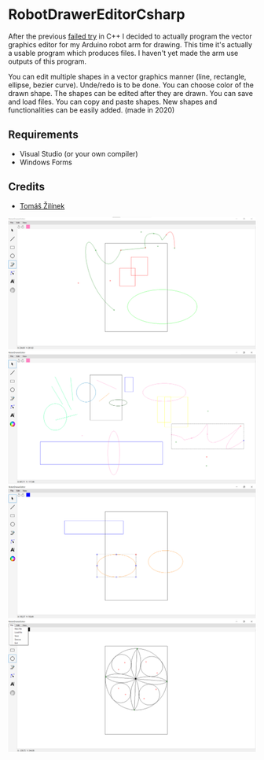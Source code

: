 # RobotDrawerEditorCsharp
After the previous [failed try](https://github.com/TomasZilinek/RobotDrawerEditor_Cplusplus) in C++ I decided to actually program the vector graphics editor for my Arduino robot arm for drawing. This time it's actually a usable program which produces files. I haven't yet made the arm use outputs of this program.

You can edit multiple shapes in a vector graphics manner (line, rectangle, ellipse, bezier curve). Unde/redo is to be done. You can choose color of the drawn shape. The shapes can be edited after they are drawn. You can save and load files. You can copy and paste shapes. New shapes and functionalities can be easily added. (made in 2020)

## Requirements
 - Visual Studio (or your own compiler)
 - Windows Forms

## Credits
- [Tomáš Žilínek](https://www.linkedin.com/in/tomaszilinek)

![screenshot1](Screenshots/RobotDrawerEditor1.png)
![screenshot2](Screenshots/RobotDrawerEditor2.png)
![screenshot3](Screenshots/RobotDrawerEditor3.png)
![screenshot4](Screenshots/RobotDrawerEditor4.png)
